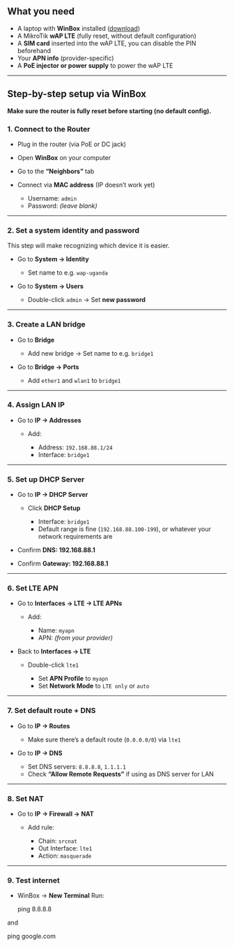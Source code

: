 ## What you need

* A laptop with **WinBox** installed ([download](https://mikrotik.com/download))
* A MikroTik **wAP LTE** (fully reset, without default configuration)
* A **SIM card** inserted into the wAP LTE, you can disable the PIN beforehand
* Your **APN info** (provider-specific)
* A **PoE injector or power supply** to power the wAP LTE

---

## Step-by-step setup via WinBox

**Make sure the router is fully reset before starting (no default config).**

### 1. **Connect to the Router**

* Plug in the router (via PoE or DC jack)
* Open **WinBox** on your computer
* Go to the **“Neighbors”** tab
* Connect via **MAC address** (IP doesn’t work yet)

  * Username: `admin`
  * Password: *(leave blank)*

---

### 2. **Set a system identity and password**

This step will make recognizing which device it is easier.

* Go to **System → Identity**

  * Set name to e.g. `wap-uganda`
    
* Go to **System → Users**

  * Double-click `admin` → Set **new password**

---

### 3. **Create a LAN bridge**

* Go to **Bridge**

  * Add new bridge → Set name to e.g. `bridge1`
   
* Go to **Bridge → Ports**

  * Add `ether1` and `wlan1` to `bridge1`

---

### 4. **Assign LAN IP**

* Go to **IP → Addresses**

  * Add:

    * Address: `192.168.88.1/24`
    * Interface: `bridge1`

---

### 5. **Set up DHCP Server**

* Go to **IP → DHCP Server**

  * Click **DHCP Setup**

    * Interface: `bridge1`
    * Default range is fine (`192.168.88.100-199`), or whatever your network requirements are
* Confirm **DNS: 192.168.88.1**
* Confirm **Gateway: 192.168.88.1**

---

### 6. **Set LTE APN**

* Go to **Interfaces → LTE → LTE APNs**

  * Add:

    * Name: `myapn`
    * APN: *(from your provider)*
    
* Back to **Interfaces → LTE**

  * Double-click `lte1`

    * Set **APN Profile** to `myapn`
    * Set **Network Mode** to `LTE only` or `auto`

---

### 7. **Set default route + DNS**

* Go to **IP → Routes**

  * Make sure there’s a default route (`0.0.0.0/0`) via `lte1`
    
* Go to **IP → DNS**

  * Set DNS servers: `8.8.8.8`, `1.1.1.1`
  * Check **“Allow Remote Requests”** if using as DNS server for LAN

---

### 8. **Set NAT**

* Go to **IP → Firewall → NAT**

  * Add rule:

    * Chain: `srcnat`
    * Out Interface: `lte1`
    * Action: `masquerade`

---

### 9. **Test internet**

* WinBox → **New Terminal**
  Run:

  ping 8.8.8.8

and

  ping google.com

